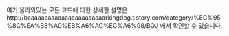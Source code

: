 여기 올라와있는 모든 코드에 대한 상세한 설명은http://baaaaaaaaaaaaaaaaaaaaaaarkingdog.tistory.com/category/%EC%95%8C%EA%B3%A0%EB%A6%AC%EC%A6%98/BOJ 에서 확인할 수 있습니다.
